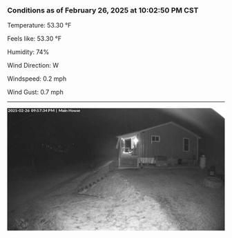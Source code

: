 ### Conditions as of February 26, 2025 at 10:02:50 PM CST 

Temperature: 53.30 &deg;F

Feels like: 53.30 &deg;F

Humidity: 74%

Wind Direction: W

Windspeed: 0.2 mph

Wind Gust: 0.7 mph

---

<img src="./images/latest.jpeg"/>

